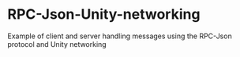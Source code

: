 # RPC-Json-Unity-networking
Example of client and server handling messages using the RPC-Json protocol and Unity networking 
